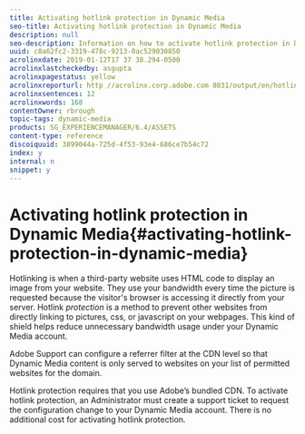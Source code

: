 ```yaml
---
title: Activating hotlink protection in Dynamic Media
seo-title: Activating hotlink protection in Dynamic Media
description: null
seo-description: Information on how to activate hotlink protection in Dynamic Media.
uuid: c8a62fc2-3319-478c-9213-0ac529030850
acrolinxdate: 2019-01-12T17 37 38.294-0500
acrolinxlastcheckedby: asgupta
acrolinxpagestatus: yellow
acrolinxreporturl: http //acrolinx.corp.adobe.com 8031/output/en/hotlink_protection_krs_workflow_f3c2f2ccebf6138e_225_report.xml
acrolinxsentences: 12
acrolinxwords: 168
contentOwner: rbrough
topic-tags: dynamic-media
products: SG_EXPERIENCEMANAGER/6.4/ASSETS
content-type: reference
discoiquuid: 3899044a-725d-4f53-93e4-686ce7b54c72
index: y
internal: n
snippet: y
---
```


# Activating hotlink protection in Dynamic Media{#activating-hotlink-protection-in-dynamic-media}

Hotlinking is when a third-party website uses HTML code to display an image from your website. They use your bandwidth every time the picture is requested because the visitor's browser is accessing it directly from your server. Hotlink *protection* is a method to prevent other websites from directly linking to pictures, css, or javascript on your webpages. This kind of shield helps reduce unnecessary bandwidth usage under your Dynamic Media account.

Adobe Support can configure a referrer filter at the CDN level so that Dynamic Media content is only served to websites on your list of permitted websites for the domain.

Hotlink protection requires that you use Adobe’s bundled CDN. To activate hotlink protection, an Administrator must create a support ticket to request the configuration change to your Dynamic Media account. There is no additional cost for activating hotlink protection.

